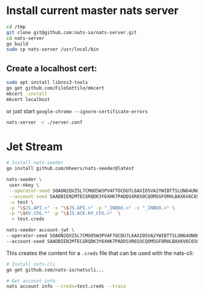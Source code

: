# Install current master nats server

```bash
cd /tmp
git clone git@github.com:nats-io/nats-server.git
cd nats-server
go build
sudo cp nats-server /usr/local/bin
```

## Create a localhost cert:

```bash
sudo apt install libnss3-tools
go get github.com/FiloSottile/mkcert
mkcert -install
mkcert localhost
```

or just start `google-chrome --ignore-certificate-errors`

```bash
nats-server -c ./server.conf
```

# Jet Stream

```bash
# Install nats-seeder
go install github.com/mheers/nats-seeder@latest

nats-seeder \
 user-nkey \
 --operator-seed SOAON2QVZ5L7CMOO5W3PV4F7OCDU7L6AXIO5VA2YWIBTTSLUN64UNOU63M \
 --account-seed SAADBIEN2MTECGRQDK3Y6XHK7PADDSXR6SOCQOM5GFORHLBAX6V6C65OOE \
 -u test \
 -p "\$JS.API.>" -s "\$JS.API.>" -p "_INBOX.>" -s "_INBOX.>" \
 -p "\$KV.CFG.*" -p "\$JS.ACK.KV_CFG.>"  \
  > test.creds
```

```bash
nats-seeder account-jwt \
--operator-seed SOAON2QVZ5L7CMOO5W3PV4F7OCDU7L6AXIO5VA2YWIBTTSLUN64UNOU63M \
--account-seed SAADBIEN2MTECGRQDK3Y6XHK7PADDSXR6SOCQOM5GFORHLBAX6V6C65OOE
```

This creates the content for a `.creds` file that can be used with the nats-cli:

```bash
# Install nats-cli
go get github.com/nats-io/natscli...

# Get account info
nats account info --creds=test.creds --trace
```
